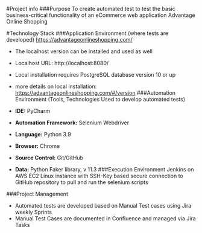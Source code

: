 #Project info
###Purpose
To create automated test to test the basic business-critical functionality of an eCommerce web application Advantage Online Shopping

#Technology Stack
###Application Environment
(where tests are developed) https://advantageonlineshopping.com/

- The localhost version can be installed and used as well
- Localhost URL: http://localhost:8080/
- Local installation requires PostgreSQL database version 10 or up
- more details on local installation: https://advantageonlineshopping.com/#/version
###Automation Environment
(Tools, Technologies Used to develop automated tests)

- **IDE:** PyCharm
- **Automation Framework:** Selenium Webdriver
- **Language:** Python 3.9
- **Browser:** Chrome
- **Source Control:** Git/GitHub
- **Data:** Python Faker library, v 11.3
###Execution Environment
Jenkins on AWS EC2 Linux instance with SSH-Key based secure connection to GitHub repository to pull and run the selenium scripts

###Project Management
- Automated tests are developed based on Manual Test cases using Jira weekly Sprints
- Manual Test Cases are documented in Confluence and managed via Jira Tasks
